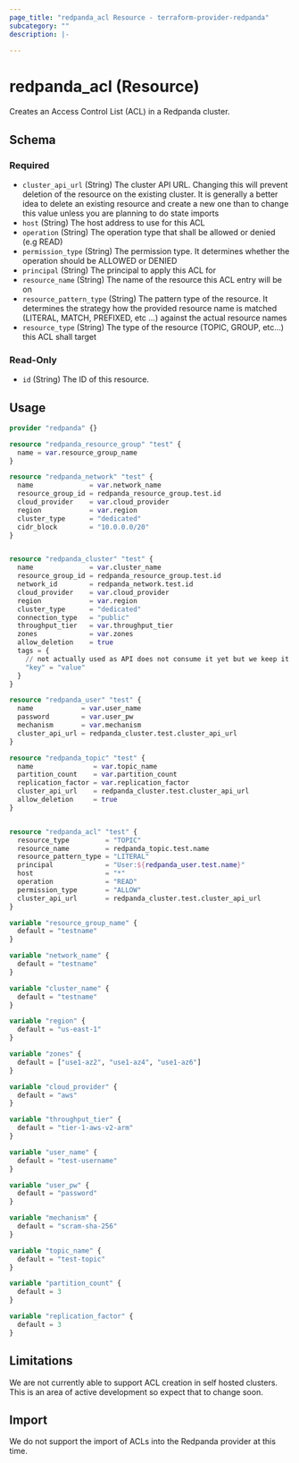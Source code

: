 ```yaml
---
page_title: "redpanda_acl Resource - terraform-provider-redpanda"
subcategory: ""
description: |-
  
---
```


# redpanda_acl (Resource)



Creates an Access Control List (ACL) in a Redpanda cluster.

<!-- schema generated by tfplugindocs -->
## Schema

### Required

- `cluster_api_url` (String) The cluster API URL. Changing this will prevent deletion of the resource on the existing cluster. It is generally a better idea to delete an existing resource and create a new one than to change this value unless you are planning to do state imports
- `host` (String) The host address to use for this ACL
- `operation` (String) The operation type that shall be allowed or denied (e.g READ)
- `permission_type` (String) The permission type. It determines whether the operation should be ALLOWED or DENIED
- `principal` (String) The principal to apply this ACL for
- `resource_name` (String) The name of the resource this ACL entry will be on
- `resource_pattern_type` (String) The pattern type of the resource. It determines the strategy how the provided resource name is matched (LITERAL, MATCH, PREFIXED, etc ...) against the actual resource names
- `resource_type` (String) The type of the resource (TOPIC, GROUP, etc...) this ACL shall target

### Read-Only

- `id` (String) The ID of this resource.

## Usage

```terraform
provider "redpanda" {}

resource "redpanda_resource_group" "test" {
  name = var.resource_group_name
}

resource "redpanda_network" "test" {
  name              = var.network_name
  resource_group_id = redpanda_resource_group.test.id
  cloud_provider    = var.cloud_provider
  region            = var.region
  cluster_type      = "dedicated"
  cidr_block        = "10.0.0.0/20"
}


resource "redpanda_cluster" "test" {
  name              = var.cluster_name
  resource_group_id = redpanda_resource_group.test.id
  network_id        = redpanda_network.test.id
  cloud_provider    = var.cloud_provider
  region            = var.region
  cluster_type      = "dedicated"
  connection_type   = "public"
  throughput_tier   = var.throughput_tier
  zones             = var.zones
  allow_deletion    = true
  tags = {
    // not actually used as API does not consume it yet but we keep it in state for when it does
    "key" = "value"
  }
}

resource "redpanda_user" "test" {
  name            = var.user_name
  password        = var.user_pw
  mechanism       = var.mechanism
  cluster_api_url = redpanda_cluster.test.cluster_api_url
}

resource "redpanda_topic" "test" {
  name               = var.topic_name
  partition_count    = var.partition_count
  replication_factor = var.replication_factor
  cluster_api_url    = redpanda_cluster.test.cluster_api_url
  allow_deletion     = true
}


resource "redpanda_acl" "test" {
  resource_type         = "TOPIC"
  resource_name         = redpanda_topic.test.name
  resource_pattern_type = "LITERAL"
  principal             = "User:${redpanda_user.test.name}"
  host                  = "*"
  operation             = "READ"
  permission_type       = "ALLOW"
  cluster_api_url       = redpanda_cluster.test.cluster_api_url
}

variable "resource_group_name" {
  default = "testname"
}

variable "network_name" {
  default = "testname"
}

variable "cluster_name" {
  default = "testname"
}

variable "region" {
  default = "us-east-1"
}

variable "zones" {
  default = ["use1-az2", "use1-az4", "use1-az6"]
}

variable "cloud_provider" {
  default = "aws"
}

variable "throughput_tier" {
  default = "tier-1-aws-v2-arm"
}

variable "user_name" {
  default = "test-username"
}

variable "user_pw" {
  default = "password"
}

variable "mechanism" {
  default = "scram-sha-256"
}

variable "topic_name" {
  default = "test-topic"
}

variable "partition_count" {
  default = 3
}

variable "replication_factor" {
  default = 3
}
```

## Limitations

We are not currently able to support ACL creation in self hosted clusters. This is an area of active development so expect that to change soon.

## Import

We do not support the import of ACLs into the Redpanda provider at this time.